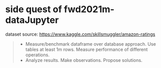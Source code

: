 # side quest of fwd2021m-dataJupyter

dataset source: https://www.kaggle.com/skillsmuggler/amazon-ratings

> - Measure/benchmark dataframe over database approach. Use tables at least 1m rows. Measure performance of different operations.
> - Analyze results. Make observations. Propose solutions.